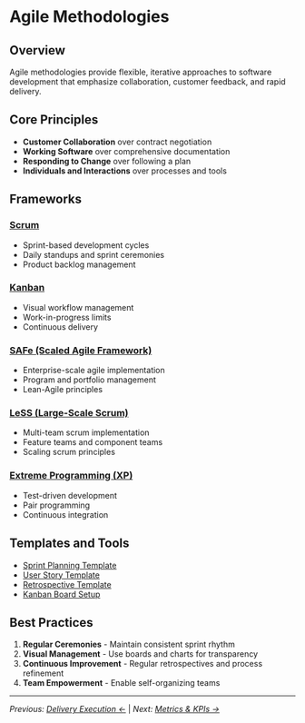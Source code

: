 # Agile Methodologies

## Overview

Agile methodologies provide flexible, iterative approaches to software development that emphasize collaboration, customer feedback, and rapid delivery.

## Core Principles

- **Customer Collaboration** over contract negotiation
- **Working Software** over comprehensive documentation
- **Responding to Change** over following a plan
- **Individuals and Interactions** over processes and tools

## Frameworks

### [Scrum](./scrum/)
- Sprint-based development cycles
- Daily standups and sprint ceremonies
- Product backlog management

### [Kanban](./kanban/)
- Visual workflow management
- Work-in-progress limits
- Continuous delivery

### [SAFe (Scaled Agile Framework)](./safe/)
- Enterprise-scale agile implementation
- Program and portfolio management
- Lean-Agile principles

### [LeSS (Large-Scale Scrum)](./less/)
- Multi-team scrum implementation
- Feature teams and component teams
- Scaling scrum principles

### [Extreme Programming (XP)](./xp/)
- Test-driven development
- Pair programming
- Continuous integration

## Templates and Tools

- [Sprint Planning Template](../appendix/sdlc-tools/sprint-planning.md)
- [User Story Template](../appendix/sdlc-tools/user-story.md)
- [Retrospective Template](../appendix/sdlc-tools/retrospective.md)
- [Kanban Board Setup](../appendix/sdlc-tools/kanban-board.md)

## Best Practices

1. **Regular Ceremonies** - Maintain consistent sprint rhythm
2. **Visual Management** - Use boards and charts for transparency
3. **Continuous Improvement** - Regular retrospectives and process refinement
4. **Team Empowerment** - Enable self-organizing teams

---

*Previous: [Delivery Execution ←](../delivery-execution/)* | *Next: [Metrics & KPIs →](../metrics-kpis/)*
